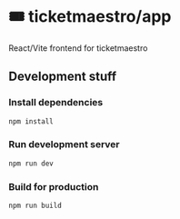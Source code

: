 # 🎟️ ticketmaestro/app
React/Vite frontend for ticketmaestro

## Development stuff
### Install dependencies
```sh
npm install
```

### Run development server
```sh
npm run dev
```

### Build for production
```sh
npm run build
```